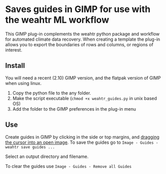 # Saves guides in GIMP for use with the weahtr ML workflow

This GIMP plug-in complements the weahtr python package and workflow for automated climate data recovery. When creating a template the plug-in allows you to export the boundaries of rows and columns, or regions of interest.

## Install

You will need a recent (2.10) GIMP version, and the flatpak version of GIMP when using linux.

1. Copy the python file to the any folder.
2. Make the script executable (`chmod +x weahtr_guides.py` in unix based OS)
3. Add the folder to the GIMP preferences in the plug-in menu

## Use

Create guides in GIMP by clicking in the side or top margins, and [dragging the cursor into an open image](https://docs.gimp.org/2.10/en/gimp-concepts-image-guides.html). To save the guides go to `Image - Guides - weahtr save guides ...`

Select an output directory and filename.

To clear the guides use `Image - Guides - Remove all Guides`

